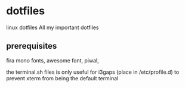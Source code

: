 # dotfiles
linux dotfiles
All my important dotfiles

## prerequisites ##
fira mono fonts,
awesome font,
piwal,

the terminal.sh files is only useful for i3gaps (place in /etc/profile.d) to prevent xterm from being the default terminal

